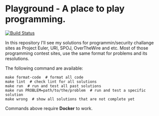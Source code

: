 # Playground - A place to play programming.

[
![Build Status](https://travis-ci.org/deniscostadsc/playground.svg?branch=master)
](https://travis-ci.org/deniscostadsc/playground)

In this repository I'll see my solutions for programmin/security challange
sites as Project Euler, URI, SPOJ, OverTheWire and etc. Most of those
programming contest sites, use the same format for problems and its
resolutions.

The following command are available:

```shell
make format-code  # format all code
make lint  # check lint for all solutions
make run  # run and test all past solutions
make run PROBLEM=path/to/the/problem  # run and test a specific solution
make wrong  # show all solutions that are not complete yet
```

Commands above require **Docker** to work.
